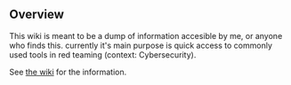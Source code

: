 ## Overview

This wiki is meant to be a dump of information accesible by me, or anyone who finds this.
currently it's main purpose is quick access to commonly used tools in red teaming (context: Cybersecurity).

See [the wiki](https://github.com/Balthazar-03/Personal_Cyber_Wiki/wiki) for the information.
